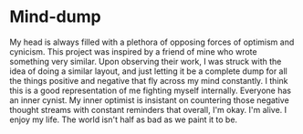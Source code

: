 # Mind-dump
My head is always filled with a plethora of opposing forces of optimism and cynicism.
This project was inspired by a friend of mine who wrote something very similar. Upon observing their work, I was struck with the idea
of doing a similar layout, and just letting it be a complete dump for all the things positive and negative that fly across my mind constantly.
I think this is a good representation of me fighting myself internally. Everyone has an inner cynist. My inner optimist is insistant on countering those negative thought streams with constant reminders that overall, I'm okay. I'm alive. I enjoy my life. The world isn't half as bad as we paint it to be.
